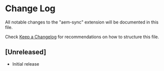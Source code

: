 # Change Log
All notable changes to the "aem-sync" extension will be documented in this file.

Check [Keep a Changelog](http://keepachangelog.com/) for recommendations on how to structure this file.

## [Unreleased]
- Initial release